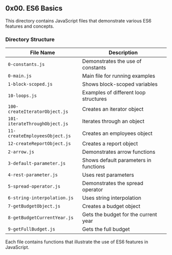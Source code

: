 ## 0x00. ES6 Basics

This directory contains JavaScript files that demonstrate various ES6 features and concepts.

### Directory Structure
| File Name                     | Description                           |
|-------------------------------|---------------------------------------|
| `0-constants.js`              | Demonstrates the use of constants     |
| `0-main.js`                   | Main file for running examples        |
| `1-block-scoped.js`           | Shows block-scoped variables          |
| `10-loops.js`                 | Examples of different loop structures |
| `100-createIteratorObject.js` | Creates an iterator object            |
| `101-iterateThroughObject.js` | Iterates through an object            |
| `11-createEmployeesObject.js` | Creates an employees object           |
| `12-createReportObject.js`    | Creates a report object               |
| `2-arrow.js`                  | Demonstrates arrow functions          |
| `3-default-parameter.js`      | Shows default parameters in functions |
| `4-rest-parameter.js`         | Uses rest parameters                  |
| `5-spread-operator.js`        | Demonstrates the spread operator      |
| `6-string-interpolation.js`   | Uses string interpolation             |
| `7-getBudgetObject.js`        | Creates a budget object               |
| `8-getBudgetCurrentYear.js`   | Gets the budget for the current year  |
| `9-getFullBudget.js`          | Gets the full budget                  |

Each file contains functions that illustrate the use of ES6 features in JavaScript.
